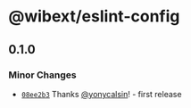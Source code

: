 # @wibext/eslint-config

## 0.1.0

### Minor Changes

- [`08ee2b3`](https://github.com/yonycalsin/wibext/commit/08ee2b30a999c8cb2374e5bf263754e5216f70aa) Thanks [@yonycalsin](https://github.com/yonycalsin)! - first release
